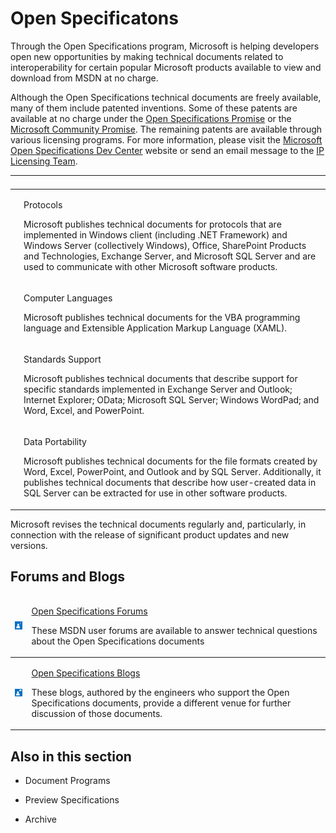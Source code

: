 <html dir="LTR" xmlns:mshelp="http://msdn.microsoft.com/mshelp" xmlns:ddue="http://ddue.schemas.microsoft.com/authoring/2003/5" xmlns:xlink="http://www.w3.org/1999/xlink" xmlns:tool="http://www.microsoft.com/tooltip">
    <head>
        <meta http-equiv="Content-Type" content="text/html; CHARSET=utf-8"></meta>
        <meta name="save" content="history"></meta>
        <title>Open Specificatons</title>
        <xml>
            <mshelp:toctitle title="Open Specificatons"></mshelp:toctitle>
            <mshelp:rltitle title="Open Specificatons"></mshelp:rltitle>
            <mshelp:keyword index="A" term="02eda353-b4a6-4df9-bae8-024732808901"></mshelp:keyword>
            <mshelp:attr name="DCSext.ContentType" value="open specification"></mshelp:attr>
            <mshelp:attr name="AssetID" value="02eda353-b4a6-4df9-bae8-024732808901"></mshelp:attr>
            <mshelp:attr name="TopicType" value="kbRef"></mshelp:attr>
            <mshelp:attr name="DCSext.Title" value="Open Specificatons" />
        </xml>
    </head>
    <body>
        <div id="header">
            <h1 class="heading">Open Specificatons</h1>
        </div>
        <div id="mainSection">
            <div id="mainBody">
                <div id="allHistory" class="saveHistory"></div>
                <div id="sectionSection0" class="section" name="collapseableSection">
                    <p>Through the Open Specifications program, Microsoft is
helping developers open new opportunities by making technical documents related
to interoperability for certain popular Microsoft products available to view
and download from MSDN at no charge.</p>

<p>Although the Open Specifications technical documents are
freely available, many of them include patented inventions. Some of these
patents are available at no charge under the <a href="http://go.microsoft.com/fwlink/?LinkId=214445">Open
Specifications Promise</a> or the <a href="http://go.microsoft.com/fwlink/?LinkId=214448">Microsoft
Community Promise</a>. The remaining patents are available through various
licensing programs. For more information, please visit the <a href="http://go.microsoft.com/fwlink/?LinkId=239969">Microsoft
Open Specifications Dev Center</a> website or send an email message to the <a href="mailto:protocol@microsoft.com">IP Licensing Team</a>.</p>

<table>
 <thead>
  <tr>
   <th>
   <p> </p>
   </th>
   <th>
   <p> </p>
   </th>
  </tr>
 </thead>
 <tr>
  <td>
  <p> </p>
  </td>
  <td>
  <p>Protocols </p>
  <p>Microsoft publishes technical documents for protocols
  that are implemented in Windows client (including .NET Framework) and Windows
  Server (collectively Windows), Office, SharePoint Products and Technologies,
  Exchange Server, and Microsoft SQL Server and are used to communicate with
  other Microsoft software products.   </p>
  </td>
 </tr>
 <tr>
  <td>
  <p> </p>
  </td>
  <td>
  <p>Computer Languages</p>
  <p>Microsoft publishes technical documents for the VBA
  programming language and Extensible Application Markup Language (XAML).</p>
  </td>
 </tr>
 <tr>
  <td>
  <p> </p>
  </td>
  <td>
  <p>Standards Support</p>
  <p>Microsoft publishes technical documents that describe
  support for specific standards implemented in Exchange Server and Outlook;
  Internet Explorer; OData; Microsoft SQL Server; Windows WordPad; and Word,
  Excel, and PowerPoint.</p>
  </td>
 </tr>
 <tr>
  <td>
  <p> </p>
  </td>
  <td>
  <p>Data Portability</p>
  <p>Microsoft publishes technical documents for the file
  formats created by Word, Excel, PowerPoint, and Outlook and by SQL Server.
  Additionally, it publishes technical documents that describe how user-created
  data in SQL Server can be extracted for use in other software products.</p>
  </td>
 </tr>
</table>

<p>Microsoft revises the technical documents regularly and,
particularly, in connection with the release of significant product updates and
new versions.</p>

<h2><span onclick="ExpandCollapse(sectionToggle2)">Forums and Blogs</span></h2>
<div>

<table>
 <thead>
  <tr>
   <td>
   <p><img id="Picture 5" src="MS-OPENSPECLP_files/image001.png" alt="MSDN user forums for technical questions about Open Specifications documents" title="MSDN forums"></p>
   </td>
   <td>
   <p><a href="http://go.microsoft.com/fwlink/?LinkId=330023">Open
   Specifications Forums</a> </p>
   <p>These MSDN user forums are available to answer
   technical questions about the Open Specifications documents</p>
   </td>
  </tr>
 </thead>
 <tr>
  <td>
  <p><img id="Picture 6" src="MS-OPENSPECLP_files/image002.png" alt="Open specifications blogs to further discuss open specification documents" title="Open specifications blogs"></p>
  </td>
  <td>
  <p><a href="http://go.microsoft.com/fwlink/?LinkId=330024">Open Specifications Blogs</a> </p>
  <p>These blogs, authored by the engineers who support the
  Open Specifications documents, provide a different venue for further
  discussion of those documents.</p>
  </td>
 </tr>
</table>

</div>

<h2><span onclick="ExpandCollapse(sectionToggle2)">Also in this section</span></h2>
<div>

<ul><li><p><span><span> 
</span></span>Document Programs</p>

</li><li><p><span><span> 
</span></span>Preview Specifications</p>

</li><li><p><span><span> 
</span></span>Archive</p>

</li></ul></div>
                </div>
            </div>
        </div>
    </body>
</html>